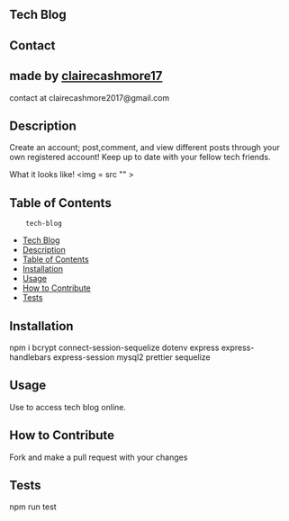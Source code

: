 ## Tech Blog

## Contact

<h2> made by <a href = "github.com/clairecashmore17">clairecashmore17</a></h2>
<p>contact at clairecashmore2017@gmail.com </p> 
 
## Description
Create an account; post,comment, and view different posts through your own registered account! Keep up to date with your fellow tech friends.

What it looks like!
<img = src "" >

## Table of Contents

        tech-blog

- [Tech Blog](#tech-blog)
- [Description](#description)
- [Table of Contents](#table-of-contents)
- [Installation](#installation)
- [Usage](#usage)
- [How to Contribute](#how-to-contribute)
- [Tests](#tests)

## Installation

npm i bcrypt connect-session-sequelize dotenv express express-handlebars express-session mysql2 prettier sequelize

## Usage

Use to access tech blog online.

## How to Contribute

Fork and make a pull request with your changes

## Tests

npm run test
